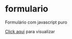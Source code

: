 # formulario
Formulário com javascript puro

<a href="https://mardesonmax.github.io/formulario/">Click aqui</a> para visualizar
